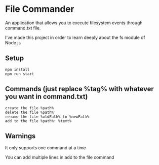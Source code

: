 <h1>File Commander</h1>
<p>An application that allows you to execute filesystem events through command.txt file.</p>
<p>I've made this project in order to learn deeply about the fs module of Node.js</p>

<h2>Setup</h2>
<code>npm install</code><br>
<code>npm run start</code>

<h2>Commands (just replace %tag% with whatever you want in command.txt)</h2>
<code>create the file %path%</code><br>
<code>delete the file %path%</code><br>
<code>rename the file %oldPath% to %newPath%</code><br>
<code>add to the file %path%: %text%</code>

<h2>Warnings</h2>
<p>It only supports one command at a time</p>
<p>You can add multiple lines in add to the file command</p>
